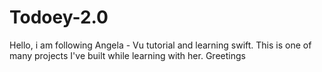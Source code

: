 # Todoey-2.0

Hello, i am following Angela - Vu tutorial and learning swift.
This is one of many projects I've built while learning with her.
Greetings

